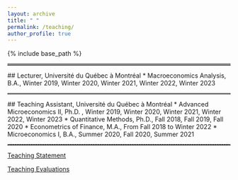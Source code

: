 ```yaml
---
layout: archive
title: " "
permalink: /teaching/
author_profile: true
---
```


{% include base_path %}
<hr style="border-top: 4px solid #8c8b8b; width:100%;">
## Lecturer, Université du Québec à Montréal
* Macroeconomics Analysis, B.A., Winter 2019, Winter 2020, Winter 2021, Winter 2022, Winter 2023

<hr style="border-top: 2px solid #8c8b8b; width:100%;">
## Teaching Assistant, Université du Québec à Montréal
* Advanced Microeconomics II, Ph.D. , Winter  2019, Winter 2020, Winter 2021, Winter 2022, Winter 2023
* Quantitative Methods, Ph.D.,  Fall 2018, Fall 2019, Fall 2020
* Econometrics of Finance, M.A., From Fall 2018 to Winter 2022
* Microeconomics I, B.A., Summer 2020, Fall 2020, Summer 2021

<hr style="border-top: 2px dotted #8c8b8b; width:100%;">

[Teaching Statement](http://avoumatsodo.github.io/files/teaching_statement.pdf)

[Teaching Evaluations](http://avoumatsodo.github.io/files/teaching_evaluation.pdf)








